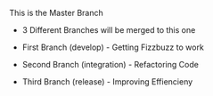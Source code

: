 This is the Master Branch
- 3 Different Branches will be merged to this one

- First Branch (develop) - Getting Fizzbuzz to work
- Second Branch (integration) - Refactoring Code
- Third Branch (release) - Improving Effiencieny
